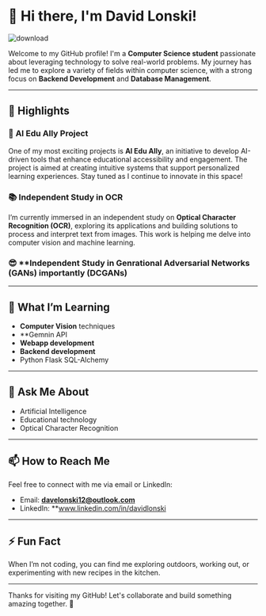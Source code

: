 # 👋 Hi there, I'm David Lonski!  

![download](https://github.com/user-attachments/assets/9739ad48-f966-42ac-8400-5d758e03c52b)


Welcome to my GitHub profile! I'm a **Computer Science student** passionate about leveraging technology to solve real-world problems. My journey has led me to explore a variety of fields within computer science, with a strong focus on **Backend Development** and **Database Management**.

---

## 🌟 Highlights  

### 🔭 **AI Edu Ally Project**  
One of my most exciting projects is **AI Edu Ally**, an initiative to develop AI-driven tools that enhance educational accessibility and engagement. The project is aimed at creating intuitive systems that support personalized learning experiences. Stay tuned as I continue to innovate in this space!

### 📚 **Independent Study in OCR**  
I’m currently immersed in an independent study on **Optical Character Recognition (OCR)**, exploring its applications and building solutions to process and interpret text from images. This work is helping me delve into computer vision and machine learning.

### 😎 **Independent Study in Genrational Adversarial Networks (GANs) importantly (DCGANs)

---

## 🌱 What I’m Learning  
- **Computer Vision** techniques
- **Gemnin API
- **Webapp development**
- **Backend development**
- Python Flask SQL-Alchemy
  
---

## 💬 Ask Me About  
- Artificial Intelligence
- Educational technology
- Optical Character Recognition

---

## 📫 How to Reach Me  
Feel free to connect with me via email or LinkedIn:  
- Email: **davelonski12@outlook.com**  
- LinkedIn: **www.linkedin.com/in/davidlonski

---

## ⚡ Fun Fact  
When I’m not coding, you can find me exploring outdoors, working out, or experimenting with new recipes in the kitchen.

---

Thanks for visiting my GitHub! Let's collaborate and build something amazing together. 🚀
